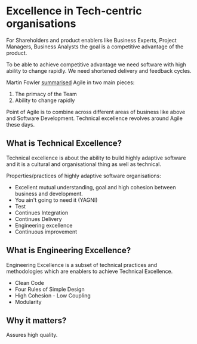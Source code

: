 # Excellence in Tech-centric organisations

For Shareholders and product enablers like Business Experts, Project Managers, Business Analysts the goal is a competitive advantage of the product.

To be able to achieve competitive advantage we need software with high ability to change rapidly. We need shortened delivery and feedback cycles.

Martin Fowler [summarised](https://martinfowler.com/articles/agile-aus-2018.html) Agile in two main pieces:

1. The primacy of the Team
2. Ability to change rapidly

Point of Agile is to combine across different areas of business like above and Software Development. Technical excellence revolves around Agile these days.

## What is Technical Excellence?

Technical excellence is about the ability to build highly adaptive software and it is a cultural and organisational thing as well as technical.

Properties/practices of highly adaptive software organisations:

- Excellent mutual understanding, goal and high cohesion between business and development.
- You ain't going to need it (YAGNI)
- Test
- Continues Integration
- Continues Delivery
- Engineering excellence
- Continuous improvement

## What is Engineering Excellence?

Engineering Excellence is a subset of technical practices and methodologies which are enablers to achieve Technical Excellence.

- Clean Code
- Four Rules of Simple Design
- High Cohesion - Low Coupling
- Modularity

## Why it matters?

Assures high quality.
